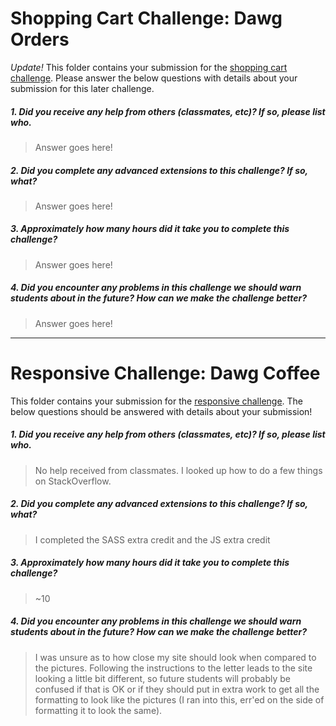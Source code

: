 # Shopping Cart Challenge: Dawg Orders

*Update!* This folder contains your submission for the [shopping cart challenge](http://info343-joelross.rhcloud.com/challenges/cart). Please answer the below questions with details about your submission for this later challenge.

##### 1. Did you receive any help from others (classmates, etc)? If so, please list who. #####
> Answer goes here!

##### 2. Did you complete any advanced extensions to this challenge? If so, what? #####
> Answer goes here!

##### 3. Approximately how many hours did it take you to complete this challenge? #####
> Answer goes here!

##### 4. Did you encounter any problems in this challenge we should warn students about in the future? How can we make the challenge better? #####
> Answer goes here!




***

# Responsive Challenge: Dawg Coffee

This folder contains your submission for the [responsive challenge](http://info343-joelross.rhcloud.com/challenges/responsive). The below questions should be answered with details about your submission!


##### 1. Did you receive any help from others (classmates, etc)? If so, please list who. #####
> No help received from classmates. I looked up how to do a few things on StackOverflow.

##### 2. Did you complete any advanced extensions to this challenge? If so, what? #####
> I completed the SASS extra credit and the JS extra credit

##### 3. Approximately how many hours did it take you to complete this challenge? #####
> ~10

##### 4. Did you encounter any problems in this challenge we should warn students about in the future? How can we make the challenge better? #####
> I was unsure as to how close my site should look when compared to the pictures. Following the instructions to the letter leads to the site looking a little bit different, so future students will probably be confused if that is OK or if they should put in extra work to get all the formatting to look like the pictures (I ran into this, err'ed on the side of formatting it to look the same).

